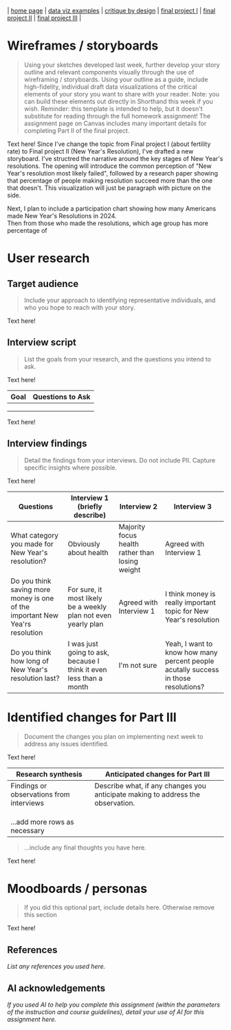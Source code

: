 | [home page](https://cmustudent.github.io/tswd-portfolio-templates/) | [data viz examples](dataviz-examples) | [critique by design](critique-by-design) | [final project I](final-project-part-one) | [final project II](final-project-part-two) | [final project III](final-project-part-three) |

# Wireframes / storyboards
> Using your sketches developed last week, further develop your story outline and relevant components visually through the use of wireframing / storyboards. Using your outline as a guide, include high-fidelity, individual draft data visualizations of the critical elements of your story you want to share with your reader. Note: you can build these elements out directly in Shorthand this week if you wish.  Reminder: this template is intended to help, but it doesn't substitute for reading through the full homework assignment!  The assignment page on Canvas includes many important details for completing Part II of the final project. 

Text here!
Since I've change the topic from Final project I (about fertility rate) to Final project II (New Year's Resolution), I've drafted a new storyboard.
I've structred the narrative around the key stages of New Year's resolutions. 
The opening will introduce the common perception of "New Year's resolution most likely failed", followed by a research paper showing that percentage of people making resolution succeed more than the one that doesn't. This visualization will just be paragraph with picture on the side. </br>

Next, I plan to include a participation chart showing how many Americans made New Year's Resolutions in 2024. </br> 
Then from those who made the resolutions, which age group has more percentage of  


# User research 

## Target audience
> Include your approach to identifying representative individuals, and who you hope to reach with your story. 

Text here!

## Interview script
> List the goals from your research, and the questions you intend to ask. 

Text here!

| Goal | Questions to Ask |
|------|------------------|
|      |                  |
|      |                  |
|      |                  |


Text here!

## Interview findings
> Detail the findings from your interviews.  Do not include PII.  Capture specific insights where possible.

Text here!

| Questions               | Interview 1 (briefly describe) | Interview 2 | Interview 3 |
|-------------------------|--------------------------------|-------------|-------------|
| What category you made for New Year's resolution?  | Obviously about health  |  Majority focus health rather than losing weight | Agreed with Interview 1 |
| Do you think saving more money is one of the important New Yea'rs resolution | For sure, it most likely be a weekly plan not even yearly plan |    Agreed with Interview 1  | I think money is really important topic for New Year's resolution |
| Do you think how long of New Year's resolution last? | I was just going to ask, because I think it even less than a month |  I'm not sure | Yeah, I want to know how many percent people acutally success in those resolutions? |


# Identified changes for Part III
> Document the changes you plan on implementing next week to address any issues identified.  

Text here!

| Research synthesis                       | Anticipated changes for Part III                                                |
|------------------------------------------|---------------------------------------------------------------------------------|
| Findings or observations from interviews | Describe what, if any changes you anticipate making to address the observation. |
|                                          |                                                                                 |
|                                          |                                                                                 |
|                                          |                                                                                 |
| ...add more rows as necessary            |                                                                                 |

> ...include any final thoughts you have here. 

Text here!

# Moodboards / personas
> If you did this optional part, include details here.  Otherwise remove this section

Text here!

## References
_List any references you used here._

## AI acknowledgements
_If you used AI to help you complete this assignment (within the parameters of the instruction and course guidelines), detail your use of AI for this assignment here._


